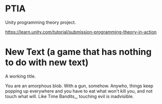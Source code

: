 # PTIA

Unity programming theory project.

https://learn.unity.com/tutorial/submission-programming-theory-in-action

# New Text (a game that has nothing to do with new text)

A working title.

You are an amorphous blob. With a gun, somehow. Anywho, things keep popping up everywhere and you have to eat what won't kill you, and not touch what will. Like Time Bandits_, touching evil is inadvisible.
